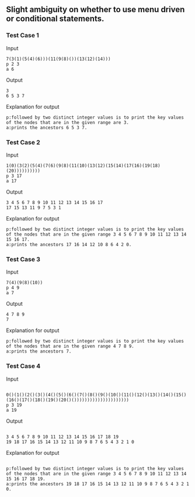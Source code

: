 ## Slight ambiguity on whether to use menu driven or conditional statements.

### Test Case 1

Input

```
7(3(1)(5(4)(6)))(11(9(8)())(13(12)(14)))
p 2 3
a 6
```

Output

```
3
6 5 3 7
```

Explanation for output

```
p:followed by two distinct integer values is to print the key values of the nodes that are in the given range are 3.
a:prints the ancestors 6 5 3 7.
```

### Test Case 2

Input

```
1(0)(3(2)(5(4)(7(6)(9(8)(11(10)(13(12)(15(14)(17(16)(19(18)(20))))))))))
p 3 17
a 17
```

Output

```
3 4 5 6 7 8 9 10 11 12 13 14 15 16 17
17 15 13 11 9 7 5 3 1
```

Explanation for output

```
p:followed by two distinct integer values is to print the key values of the nodes that are in the given range 3 4 5 6 7 8 9 10 11 12 13 14 15 16 17.
a:prints the ancestors 17 16 14 12 10 8 6 4 2 0.
```

### Test Case 3

Input

```
7(4)(9(8)(10))
p 4 9
a 7
```

Output

```
4 7 8 9
7
```

Explanation for output

```
p:followed by two distinct integer values is to print the key values of the nodes that are in the given range 4 7 8 9.
a:prints the ancestors 7.
```

### Test Case 4

Input

```

0()(1()(2()(3()(4()(5()(6()(7()(8()(9()(10()(11()(12()(13()(14()(15()(16()(17()(18()(19()(20()()))))))))))))))))))))
p 3 19
a 19

```

Output

```

3 4 5 6 7 8 9 10 11 12 13 14 15 16 17 18 19
19 18 17 16 15 14 13 12 11 10 9 8 7 6 5 4 3 2 1 0

```

Explanation for output

```

p:followed by two distinct integer values is to print the key values of the nodes that are in the given range 3 4 5 6 7 8 9 10 11 12 13 14 15 16 17 18 19.
a:prints the ancestors 19 18 17 16 15 14 13 12 11 10 9 8 7 6 5 4 3 2 1 0.

```
